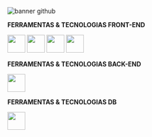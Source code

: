 ![banner github](https://github.com/isiscostabb/isiscostabb/assets/138714743/7ddf6129-5c4d-44d2-916f-9220b81f790e)


**FERRAMENTAS & TECNOLOGIAS FRONT-END**

<img src="https://cdn.jsdelivr.net/gh/devicons/devicon/icons/html5/html5-original.svg" width='40' height='40'/> <img src="https://cdn.jsdelivr.net/gh/devicons/devicon/icons/css3/css3-original.svg" width='40' height='40' /> <img src="https://cdn.jsdelivr.net/gh/devicons/devicon/icons/javascript/javascript-original.svg" width='40' height='40'/> <img src="https://cdn.jsdelivr.net/gh/devicons/devicon@latest/icons/photoshop/photoshop-original.svg" width='40' height='40'/> 

**FERRAMENTAS & TECNOLOGIAS BACK-END**

<img src="https://cdn.jsdelivr.net/gh/devicons/devicon/icons/python/python-original.svg" width='40' height='40' />

**FERRAMENTAS & TECNOLOGIAS DB**

<img src="https://cdn.jsdelivr.net/gh/devicons/devicon@latest/icons/postgresql/postgresql-original.svg" width='40' height='40' />

